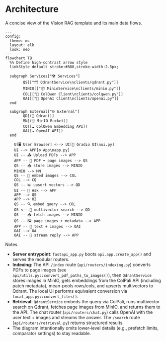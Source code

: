 # Architecture

A concise view of the Vision RAG template and its main data flows.

```mermaid
---
config:
  theme: mc
  layout: elk
  look: neo
---
flowchart TB
  %% Define high-contrast arrow style
  linkStyle default stroke:#888,stroke-width:2.5px;

  subgraph Services["🛠 Services"]
        QS[["🗂 QdrantService\nclients/qdrant.py"]]
        MINIO[["📦 MinioService\nclients/minio.py"]]
        COL[["🧠 ColQwen Client\nclients/colqwen.py"]]
        OAI[["🤖 OpenAI Client\nclients/openai.py"]]
  end

  subgraph External["🌐 External"]
        QD[(💾 Qdrant)]
        MN[(🗄 MinIO Bucket)]
        CQ([☁️ ColQwen Embedding API])
        OA([☁️ OpenAI API])
  end

    U[🖥 User Browser] <--> UI[🎨 Gradio UI\nui.py]
    UI --> APP[⚙️ App\napp.py]
    UI -- 📤 Upload PDFs --> APP
    APP -- 📝 PDF ➡ page images --> QS
    QS -- 📥 store images --> MINIO
    MINIO --> MN
    QS -- 🧩 embed images --> COL
    COL --> CQ
    QS -- 📊 upsert vectors --> QD
    UI -- 💬 Ask --> APP
    APP --> QS
    APP --> UI
    QS -- 🔍 embed query --> COL
    QS <-- 🔎 multivector search --> QD
    QS -- 📥 fetch images --> MINIO
    QS -- 🖼 page images + metadata --> APP
    APP -- 📝 text + images --> OAI
    OAI --> OA
    OAI -- 📡 stream reply --> APP

```

Notes

- __Server entrypoint__: `fastapi_app.py` boots `api.app.create_app()` and serves the modular routers.
- __Indexing__: The API `/index` route (`api/routers/indexing.py`) converts PDFs to page images (see `api/utils.py::convert_pdf_paths_to_images()`), then `QdrantService` stores images in MinIO, gets embeddings from the ColPali API (including patch metadata), mean-pools rows/cols, and upserts multivectors to Qdrant. The local UI performs equivalent conversion via `local_app.py::convert_files()`.
- __Retrieval__: `QdrantService` embeds the query via ColPali, runs multivector search on Qdrant, fetches page images from MinIO, and returns them to the API. The chat router (`api/routers/chat.py`) calls OpenAI with the user text + images and streams the answer. The `/search` route (`api/routers/retrieval.py`) returns structured results.
- The diagram intentionally omits lower-level details (e.g., prefetch limits, comparator settings) to stay readable.
